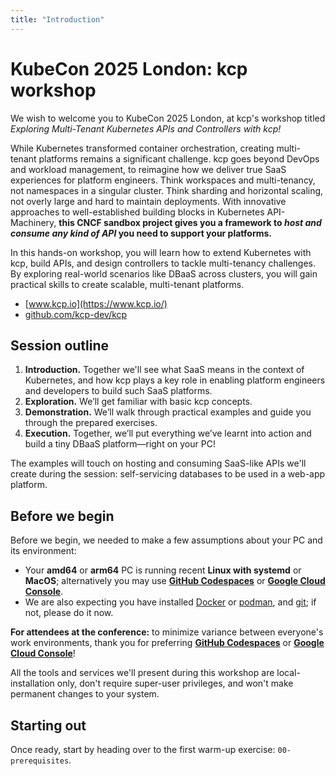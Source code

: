 ```yaml
---
title: "Introduction"
---
```

# KubeCon 2025 London: kcp workshop

We wish to welcome you to KubeCon 2025 London, at kcp's workshop titled _Exploring Multi-Tenant Kubernetes APIs and Controllers with kcp!_

While Kubernetes transformed container orchestration, creating multi-tenant platforms remains a significant challenge. kcp goes beyond DevOps and workload management, to reimagine how we deliver true SaaS experiences for platform engineers. Think workspaces and multi-tenancy, not namespaces in a singular cluster. Think sharding and horizontal scaling, not overly large and hard to maintain deployments. With innovative approaches to well-established building blocks in Kubernetes API-Machinery, **this CNCF sandbox project gives you a framework to _host and consume any kind of API_ you need to support your platforms.**

In this hands-on workshop, you will learn how to extend Kubernetes with kcp, build APIs, and design controllers to tackle multi-tenancy challenges. By exploring real-world scenarios like DBaaS across clusters, you will gain practical skills to create scalable, multi-tenant platforms.

* [www.kcp.io](https://www.kcp.io/)
* [github.com/kcp-dev/kcp](https://github.com/kcp-dev/kcp)

## Session outline

1. **Introduction.** Together we'll see what SaaS means in the context of Kubernetes, and how kcp plays a key role in enabling platform engineers and developers to build such SaaS platforms.
2. **Exploration.** We’ll get familiar with basic kcp concepts.
3. **Demonstration.** We’ll walk through practical examples and guide you through the prepared exercises.
4. **Execution.** Together, we’ll put everything we’ve learnt into action and build a tiny DBaaS platform—right on your PC!

The examples will touch on hosting and consuming SaaS-like APIs we'll create during the session: self-servicing databases to be used in a web-app platform.

## Before we begin

Before we begin, we needed to make a few assumptions about your PC and its environment:

* Your **amd64** or **arm64** PC is running recent **Linux with systemd** or **MacOS**; alternatively you may use [**GitHub Codespaces**](https://github.dev/kcp-dev/contrib) or [**Google Cloud Console**](https://console.cloud.google.com/).
* We are also expecting you have installed [Docker](https://www.docker.com/) or [podman](https://podman.io/), and [git](https://git-scm.com/); if not, please do it now.

**For attendees at the conference:** to minimize variance between everyone's work environments, thank you for preferring [**GitHub Codespaces**](https://github.dev/kcp-dev/contrib) or [**Google Cloud Console**](https://console.cloud.google.com/)!

All the tools and services we'll present during this workshop are local-installation only, don't require super-user privileges, and won't make permanent changes to your system.

## Starting out

Once ready, start by heading over to the first warm-up exercise: `00-prerequisites`.
